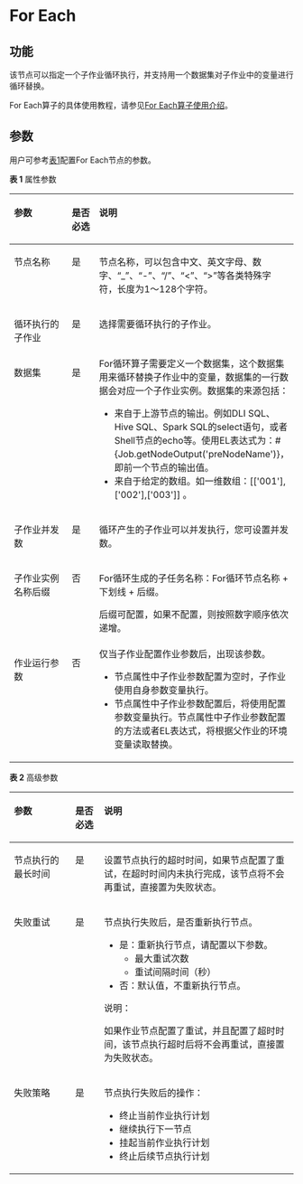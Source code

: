 # For Each<a name="dgc_01_0535"></a>

## 功能<a name="zh-cn_topic_0226360828_section44280035173841"></a>

该节点可以指定一个子作业循环执行，并支持用一个数据集对子作业中的变量进行循环替换。

For Each算子的具体使用教程，请参见[For Each算子使用介绍](https://support.huaweicloud.com/bestpractice-dgc/dgc_05_0103.html)。

## 参数<a name="zh-cn_topic_0226360828_section5516152714271"></a>

用户可参考[表1](#zh-cn_topic_0226360828_table3764823994826)配置For Each节点的参数。

**表 1**  属性参数

<a name="zh-cn_topic_0226360828_table3764823994826"></a>
<table><thead align="left"><tr id="zh-cn_topic_0226360828_row3170822394826"><th class="cellrowborder" valign="top" width="21.62%" id="mcps1.2.4.1.1"><p id="zh-cn_topic_0226360828_p2984581994826"><a name="zh-cn_topic_0226360828_p2984581994826"></a><a name="zh-cn_topic_0226360828_p2984581994826"></a>参数</p>
</th>
<th class="cellrowborder" valign="top" width="9.92%" id="mcps1.2.4.1.2"><p id="zh-cn_topic_0226360828_p159227094826"><a name="zh-cn_topic_0226360828_p159227094826"></a><a name="zh-cn_topic_0226360828_p159227094826"></a>是否必选</p>
</th>
<th class="cellrowborder" valign="top" width="68.46%" id="mcps1.2.4.1.3"><p id="zh-cn_topic_0226360828_p6186505494826"><a name="zh-cn_topic_0226360828_p6186505494826"></a><a name="zh-cn_topic_0226360828_p6186505494826"></a>说明</p>
</th>
</tr>
</thead>
<tbody><tr id="zh-cn_topic_0226360828_row1991457694826"><td class="cellrowborder" valign="top" width="21.62%" headers="mcps1.2.4.1.1 "><p id="zh-cn_topic_0226360828_p246794194826"><a name="zh-cn_topic_0226360828_p246794194826"></a><a name="zh-cn_topic_0226360828_p246794194826"></a>节点名称</p>
</td>
<td class="cellrowborder" valign="top" width="9.92%" headers="mcps1.2.4.1.2 "><p id="zh-cn_topic_0226360828_p6568554794826"><a name="zh-cn_topic_0226360828_p6568554794826"></a><a name="zh-cn_topic_0226360828_p6568554794826"></a>是</p>
</td>
<td class="cellrowborder" valign="top" width="68.46%" headers="mcps1.2.4.1.3 "><p id="zh-cn_topic_0226360828_p1892909794826"><a name="zh-cn_topic_0226360828_p1892909794826"></a><a name="zh-cn_topic_0226360828_p1892909794826"></a><span id="zh-cn_topic_0099822521_text44323307153939"><a name="zh-cn_topic_0099822521_text44323307153939"></a><a name="zh-cn_topic_0099822521_text44323307153939"></a>节点</span>名称，可以包含中文、英文字母、数字、<span class="parmvalue" id="zh-cn_topic_0099822521_zh-cn_topic_0099822521_parmvalue38166764101253"><a name="zh-cn_topic_0099822521_zh-cn_topic_0099822521_parmvalue38166764101253"></a><a name="zh-cn_topic_0099822521_zh-cn_topic_0099822521_parmvalue38166764101253"></a>“_”</span>、<span class="parmvalue" id="zh-cn_topic_0099822521_zh-cn_topic_0099822521_parmvalue4500149101253"><a name="zh-cn_topic_0099822521_zh-cn_topic_0099822521_parmvalue4500149101253"></a><a name="zh-cn_topic_0099822521_zh-cn_topic_0099822521_parmvalue4500149101253"></a>“-”</span>、<span class="parmvalue" id="zh-cn_topic_0099822521_parmvalue3773104413412"><a name="zh-cn_topic_0099822521_parmvalue3773104413412"></a><a name="zh-cn_topic_0099822521_parmvalue3773104413412"></a>“/”</span>、<span class="parmvalue" id="zh-cn_topic_0099822521_zh-cn_topic_0099822521_parmvalue28967750101253"><a name="zh-cn_topic_0099822521_zh-cn_topic_0099822521_parmvalue28967750101253"></a><a name="zh-cn_topic_0099822521_zh-cn_topic_0099822521_parmvalue28967750101253"></a>“&lt;”</span>、<span class="parmvalue" id="zh-cn_topic_0099822521_zh-cn_topic_0099822521_parmvalue64686408101253"><a name="zh-cn_topic_0099822521_zh-cn_topic_0099822521_parmvalue64686408101253"></a><a name="zh-cn_topic_0099822521_zh-cn_topic_0099822521_parmvalue64686408101253"></a>“&gt;”</span>等各类特殊字符，长度为1～128个字符。</p>
</td>
</tr>
<tr id="zh-cn_topic_0226360828_row3614415394826"><td class="cellrowborder" valign="top" width="21.62%" headers="mcps1.2.4.1.1 "><p id="zh-cn_topic_0226360828_p691118102013"><a name="zh-cn_topic_0226360828_p691118102013"></a><a name="zh-cn_topic_0226360828_p691118102013"></a>循环执行的子作业</p>
</td>
<td class="cellrowborder" valign="top" width="9.92%" headers="mcps1.2.4.1.2 "><p id="zh-cn_topic_0226360828_p19910710907"><a name="zh-cn_topic_0226360828_p19910710907"></a><a name="zh-cn_topic_0226360828_p19910710907"></a>是</p>
</td>
<td class="cellrowborder" valign="top" width="68.46%" headers="mcps1.2.4.1.3 "><p id="zh-cn_topic_0226360828_p1490912101503"><a name="zh-cn_topic_0226360828_p1490912101503"></a><a name="zh-cn_topic_0226360828_p1490912101503"></a>选择需要循环执行的子作业。</p>
</td>
</tr>
<tr id="zh-cn_topic_0226360828_row303485991116"><td class="cellrowborder" valign="top" width="21.62%" headers="mcps1.2.4.1.1 "><p id="zh-cn_topic_0226360828_p1290816101701"><a name="zh-cn_topic_0226360828_p1290816101701"></a><a name="zh-cn_topic_0226360828_p1290816101701"></a>数据集</p>
</td>
<td class="cellrowborder" valign="top" width="9.92%" headers="mcps1.2.4.1.2 "><p id="zh-cn_topic_0226360828_p690881010014"><a name="zh-cn_topic_0226360828_p690881010014"></a><a name="zh-cn_topic_0226360828_p690881010014"></a>是</p>
</td>
<td class="cellrowborder" valign="top" width="68.46%" headers="mcps1.2.4.1.3 "><div class="p" id="p9311195617300"><a name="p9311195617300"></a><a name="p9311195617300"></a>For循环算子需要定义一个数据集，这个数据集用来循环替换子作业中的变量，数据集的一行数据会对应一个子作业实例。数据集的来源包括：<a name="ul989322513306"></a><a name="ul989322513306"></a><ul id="ul989322513306"><li>来自于上游节点的输出。例如DLI SQL、Hive SQL、Spark SQL的select语句，或者Shell节点的echo等。使用EL表达式为：#{Job.getNodeOutput('preNodeName')}，即前一个节点的输出值。</li><li>来自于给定的数组。如一维数组：[['001'],['002'],['003']] 。</li></ul>
</div>
</td>
</tr>
<tr id="zh-cn_topic_0226360828_row178956111811"><td class="cellrowborder" valign="top" width="21.62%" headers="mcps1.2.4.1.1 "><p id="zh-cn_topic_0226360828_p990618101011"><a name="zh-cn_topic_0226360828_p990618101011"></a><a name="zh-cn_topic_0226360828_p990618101011"></a>子作业并发数</p>
</td>
<td class="cellrowborder" valign="top" width="9.92%" headers="mcps1.2.4.1.2 "><p id="zh-cn_topic_0226360828_p890571010011"><a name="zh-cn_topic_0226360828_p890571010011"></a><a name="zh-cn_topic_0226360828_p890571010011"></a>是</p>
</td>
<td class="cellrowborder" valign="top" width="68.46%" headers="mcps1.2.4.1.3 "><p id="zh-cn_topic_0226360828_p5348616409"><a name="zh-cn_topic_0226360828_p5348616409"></a><a name="zh-cn_topic_0226360828_p5348616409"></a>循环产生的子作业可以并发执行，您可设置并发数。</p>
</td>
</tr>
<tr id="zh-cn_topic_0226360828_row79412423017"><td class="cellrowborder" valign="top" width="21.62%" headers="mcps1.2.4.1.1 "><p id="zh-cn_topic_0226360828_p0958421802"><a name="zh-cn_topic_0226360828_p0958421802"></a><a name="zh-cn_topic_0226360828_p0958421802"></a>子作业实例名称后缀</p>
</td>
<td class="cellrowborder" valign="top" width="9.92%" headers="mcps1.2.4.1.2 "><p id="zh-cn_topic_0226360828_p09513421805"><a name="zh-cn_topic_0226360828_p09513421805"></a><a name="zh-cn_topic_0226360828_p09513421805"></a>否</p>
</td>
<td class="cellrowborder" valign="top" width="68.46%" headers="mcps1.2.4.1.3 "><p id="zh-cn_topic_0226360828_p984119208427"><a name="zh-cn_topic_0226360828_p984119208427"></a><a name="zh-cn_topic_0226360828_p984119208427"></a>For循环生成的子任务名称：For循环节点名称 + 下划线 + 后缀。</p>
<p id="zh-cn_topic_0226360828_p11842122010424"><a name="zh-cn_topic_0226360828_p11842122010424"></a><a name="zh-cn_topic_0226360828_p11842122010424"></a>后缀可配置，如果不配置，则按照数字顺序依次递增。</p>
</td>
</tr>
<tr id="zh-cn_topic_0226360828_row74011147193917"><td class="cellrowborder" valign="top" width="21.62%" headers="mcps1.2.4.1.1 "><p id="zh-cn_topic_0226360828_p13402204713396"><a name="zh-cn_topic_0226360828_p13402204713396"></a><a name="zh-cn_topic_0226360828_p13402204713396"></a>作业运行参数</p>
</td>
<td class="cellrowborder" valign="top" width="9.92%" headers="mcps1.2.4.1.2 "><p id="zh-cn_topic_0226360828_p13402204712396"><a name="zh-cn_topic_0226360828_p13402204712396"></a><a name="zh-cn_topic_0226360828_p13402204712396"></a>否</p>
</td>
<td class="cellrowborder" valign="top" width="68.46%" headers="mcps1.2.4.1.3 "><div class="p" id="p729428193513"><a name="p729428193513"></a><a name="p729428193513"></a>仅当子作业配置作业参数后，出现该参数。<a name="ul144670159358"></a><a name="ul144670159358"></a><ul id="ul144670159358"><li>节点属性中子作业参数配置为空时，子作业使用自身参数变量执行。</li><li>节点属性中子作业参数配置后，将使用配置参数变量执行。节点属性中子作业参数配置的方法或者EL表达式，将根据父作业的环境变量读取替换。</li></ul>
</div>
</td>
</tr>
</tbody>
</table>

**表 2**  高级参数

<a name="zh-cn_topic_0226360828_table16592383540"></a>
<table><thead align="left"><tr id="zh-cn_topic_0099822521_row9846111555118"><th class="cellrowborder" valign="top" width="21.58%" id="mcps1.2.4.1.1"><p id="zh-cn_topic_0099822521_p2846515195115"><a name="zh-cn_topic_0099822521_p2846515195115"></a><a name="zh-cn_topic_0099822521_p2846515195115"></a>参数</p>
</th>
<th class="cellrowborder" valign="top" width="10.14%" id="mcps1.2.4.1.2"><p id="zh-cn_topic_0099822521_p108461215185110"><a name="zh-cn_topic_0099822521_p108461215185110"></a><a name="zh-cn_topic_0099822521_p108461215185110"></a>是否必选</p>
</th>
<th class="cellrowborder" valign="top" width="68.28%" id="mcps1.2.4.1.3"><p id="zh-cn_topic_0099822521_p1484719153511"><a name="zh-cn_topic_0099822521_p1484719153511"></a><a name="zh-cn_topic_0099822521_p1484719153511"></a>说明</p>
</th>
</tr>
</thead>
<tbody><tr id="zh-cn_topic_0099822521_row18847141515512"><td class="cellrowborder" valign="top" width="21.58%" headers="mcps1.2.4.1.1 "><p id="zh-cn_topic_0099822521_p2847181535113"><a name="zh-cn_topic_0099822521_p2847181535113"></a><a name="zh-cn_topic_0099822521_p2847181535113"></a>节点执行的最长时间</p>
</td>
<td class="cellrowborder" valign="top" width="10.14%" headers="mcps1.2.4.1.2 "><p id="zh-cn_topic_0099822521_p15847171511512"><a name="zh-cn_topic_0099822521_p15847171511512"></a><a name="zh-cn_topic_0099822521_p15847171511512"></a>是</p>
</td>
<td class="cellrowborder" valign="top" width="68.28%" headers="mcps1.2.4.1.3 "><p id="zh-cn_topic_0099822521_p1884761565119"><a name="zh-cn_topic_0099822521_p1884761565119"></a><a name="zh-cn_topic_0099822521_p1884761565119"></a>设置<span id="zh-cn_topic_0099822521_text17847191515114"><a name="zh-cn_topic_0099822521_text17847191515114"></a><a name="zh-cn_topic_0099822521_text17847191515114"></a>节点</span>执行的超时时间，如果<span id="zh-cn_topic_0099822521_text1847191595118"><a name="zh-cn_topic_0099822521_text1847191595118"></a><a name="zh-cn_topic_0099822521_text1847191595118"></a>节点</span>配置了重试，在超时时间内未执行完成，该节点将不会再重试，直接置为失败状态。</p>
</td>
</tr>
<tr id="zh-cn_topic_0099822521_row19847181555112"><td class="cellrowborder" valign="top" width="21.58%" headers="mcps1.2.4.1.1 "><p id="zh-cn_topic_0099822521_p12847815125117"><a name="zh-cn_topic_0099822521_p12847815125117"></a><a name="zh-cn_topic_0099822521_p12847815125117"></a>失败重试</p>
</td>
<td class="cellrowborder" valign="top" width="10.14%" headers="mcps1.2.4.1.2 "><p id="zh-cn_topic_0099822521_p8847161516511"><a name="zh-cn_topic_0099822521_p8847161516511"></a><a name="zh-cn_topic_0099822521_p8847161516511"></a>是</p>
</td>
<td class="cellrowborder" valign="top" width="68.28%" headers="mcps1.2.4.1.3 "><p id="zh-cn_topic_0099822521_p684761514516"><a name="zh-cn_topic_0099822521_p684761514516"></a><a name="zh-cn_topic_0099822521_p684761514516"></a><span id="zh-cn_topic_0099822521_text68471415185118"><a name="zh-cn_topic_0099822521_text68471415185118"></a><a name="zh-cn_topic_0099822521_text68471415185118"></a>节点</span>执行失败后，是否重新执行<span id="zh-cn_topic_0099822521_text784719150517"><a name="zh-cn_topic_0099822521_text784719150517"></a><a name="zh-cn_topic_0099822521_text784719150517"></a>节点</span>。</p>
<a name="zh-cn_topic_0099822521_ul18479151514"></a><a name="zh-cn_topic_0099822521_ul18479151514"></a><ul id="zh-cn_topic_0099822521_ul18479151514"><li>是：重新执行<span id="zh-cn_topic_0099822521_text184861512517"><a name="zh-cn_topic_0099822521_text184861512517"></a><a name="zh-cn_topic_0099822521_text184861512517"></a>节点</span>，请配置以下参数。<a name="zh-cn_topic_0099822521_ul284811151511"></a><a name="zh-cn_topic_0099822521_ul284811151511"></a><ul id="zh-cn_topic_0099822521_ul284811151511"><li>最大重试次数</li><li>重试间隔时间（秒）</li></ul>
</li><li>否：默认值，不重新执行<span id="zh-cn_topic_0099822521_text5848215145116"><a name="zh-cn_topic_0099822521_text5848215145116"></a><a name="zh-cn_topic_0099822521_text5848215145116"></a>节点</span>。</li></ul>
<div class="note" id="zh-cn_topic_0099822521_note6848101513516"><a name="zh-cn_topic_0099822521_note6848101513516"></a><a name="zh-cn_topic_0099822521_note6848101513516"></a><span class="notetitle"> 说明： </span><div class="notebody"><p id="zh-cn_topic_0099822521_p14848515185114"><a name="zh-cn_topic_0099822521_p14848515185114"></a><a name="zh-cn_topic_0099822521_p14848515185114"></a>如果作业节点配置了重试，并且配置了超时时间，该节点执行超时后将不会再重试，直接置为失败状态。</p>
</div></div>
</td>
</tr>
<tr id="zh-cn_topic_0099822521_row148481015115110"><td class="cellrowborder" valign="top" width="21.58%" headers="mcps1.2.4.1.1 "><p id="zh-cn_topic_0099822521_p168481315165110"><a name="zh-cn_topic_0099822521_p168481315165110"></a><a name="zh-cn_topic_0099822521_p168481315165110"></a>失败策略</p>
</td>
<td class="cellrowborder" valign="top" width="10.14%" headers="mcps1.2.4.1.2 "><p id="zh-cn_topic_0099822521_p7848181515114"><a name="zh-cn_topic_0099822521_p7848181515114"></a><a name="zh-cn_topic_0099822521_p7848181515114"></a>是</p>
</td>
<td class="cellrowborder" valign="top" width="68.28%" headers="mcps1.2.4.1.3 "><p id="zh-cn_topic_0099822521_p1848915165110"><a name="zh-cn_topic_0099822521_p1848915165110"></a><a name="zh-cn_topic_0099822521_p1848915165110"></a><span id="zh-cn_topic_0099822521_text184871517513"><a name="zh-cn_topic_0099822521_text184871517513"></a><a name="zh-cn_topic_0099822521_text184871517513"></a>节点</span>执行失败后的操作：</p>
<a name="zh-cn_topic_0099822521_ul684811155518"></a><a name="zh-cn_topic_0099822521_ul684811155518"></a><ul id="zh-cn_topic_0099822521_ul684811155518"><li>终止当前作业执行计划</li><li>继续执行下一节点</li><li>挂起当前作业执行计划</li><li>终止后续节点执行计划</li></ul>
</td>
</tr>
</tbody>
</table>

